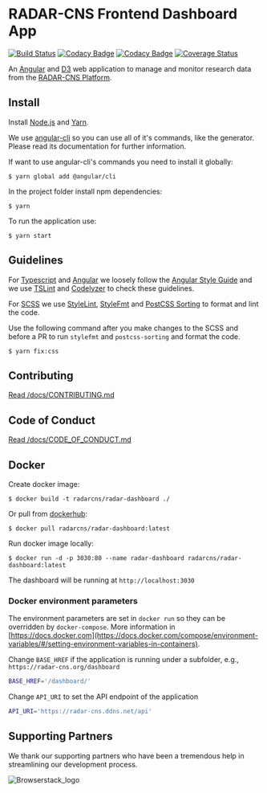 # RADAR-CNS Frontend Dashboard App

[![Build Status](https://travis-ci.org/RADAR-base/RADAR-Dashboard.svg?branch=master)](https://travis-ci.org/RADAR-base/RADAR-Dashboard) [![Codacy Badge](https://api.codacy.com/project/badge/Grade/d32926d9ac8c4f0292025b8207ba1f6d)](https://www.codacy.com/app/herkulano/RADAR-Dashboard?utm_source=github.com&utm_medium=referral&utm_content=RADAR-CNS/RADAR-Dashboard&utm_campaign=Badge_Grade) [![Codacy Badge](https://api.codacy.com/project/badge/Coverage/d32926d9ac8c4f0292025b8207ba1f6d)](https://www.codacy.com/app/herkulano/RADAR-Dashboard?utm_source=github.com&utm_medium=referral&utm_content=RADAR-CNS/RADAR-Dashboard&utm_campaign=Badge_Coverage) [![Coverage Status](https://coveralls.io/repos/github/RADAR-CNS/RADAR-Dashboard/badge.svg?branch=master)](https://coveralls.io/github/RADAR-CNS/RADAR-Dashboard?branch=master)

An [Angular](https://angular.io/) and [D3](https://d3js.org/) web application to manage and monitor research data from the [RADAR-CNS Platform](http://radar-cns.org/).

## Install

Install [Node.js](https://nodejs.org/) and [Yarn](https://yarnpkg.com/en/docs/install).

We use [angular-cli](https://github.com/angular/angular-cli) so you can use all of it's commands, like the generator. Please read its documentation for further information.

If want to use angular-cli's commands you need to install it globally:

```
$ yarn global add @angular/cli
```

In the project folder install npm dependencies:

```
$ yarn
```

To run the application use:

```
$ yarn start
```

## Guidelines

For [Typescript](http://www.typescriptlang.org/) and [Angular](https://angular.io/) we loosely follow the [Angular Style Guide](https://angular.io/docs/ts/latest/guide/style-guide.html) and we use [TSLint](https://github.com/palantir/tslint/) and [Codelyzer](https://github.com/mgechev/codelyzer) to check these guidelines.

For [SCSS](http://sass-lang.com/) we use [StyleLint](https://github.com/stylelint/stylelint), [StyleFmt](https://github.com/morishitter/stylefmt) and [PostCSS Sorting](https://github.com/hudochenkov/postcss-sorting) to format and lint the code.

Use the following command after you make changes to the SCSS and before a PR to run `stylefmt` and `postcss-sorting` and format the code.

```
$ yarn fix:css
```

## Contributing

[Read /docs/CONTRIBUTING.md](https://github.com/RADAR-CNS/RADAR-Dashboard/blob/develop/docs/CONTRIBUTING.md)

## Code of Conduct

[Read /docs/CODE_OF_CONDUCT.md](https://github.com/RADAR-CNS/RADAR-Dashboard/blob/develop/docs/CODE_OF_CONDUCT.md)

## Docker

Create docker image:

```
$ docker build -t radarcns/radar-dashboard ./
```

Or pull from [dockerhub](https://hub.docker.com/r/radarcns/radar-dashboard/):

```
$ docker pull radarcns/radar-dashboard:latest
```

Run docker image locally:

```
$ docker run -d -p 3030:80 --name radar-dashboard radarcns/radar-dashboard:latest
```

The dashboard will be running at `http://localhost:3030`

### Docker environment parameters

The environment parameters are set in `docker run` so they can be overridden by `docker-compose`. More information in [https://docs.docker.com](https://docs.docker.com/compose/environment-variables/#/setting-environment-variables-in-containers).

Change `BASE_HREF` if the application is running under a subfolder, e.g., `https://radar-cns.org/dashboard`

```bash
BASE_HREF='/dashboard/'
```

Change `API_URI` to set the API endpoint of the application

```bash
API_URI='https://radar-cns.ddns.net/api'
```

## Supporting Partners

We thank our supporting partners who have been a tremendous help in streamlining our development process.

![Browserstack_logo](https://raw.githubusercontent.com/RADAR-CNS/RADAR-Dashboard/develop/docs/supportive-partners-src/brwsrstck.png)
